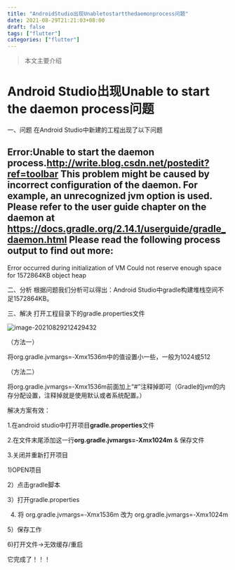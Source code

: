 ```yaml
---
title: "AndroidStudio出现Unabletostartthedaemonprocess问题"
date: 2021-08-29T21:21:03+08:00
draft: false
tags: ["flutter"]
categories: ["flutter"]
---
```


> 本文主要介绍

<!--more-->

# Android Studio出现Unable to start the daemon process问题

一、问题
在Android Studio中新建的工程出现了以下问题

Error:Unable to start the daemon process.http://write.blog.csdn.net/postedit?ref=toolbar
This problem might be caused by incorrect configuration of the daemon.
For example, an unrecognized jvm option is used.
Please refer to the user guide chapter on the daemon at https://docs.gradle.org/2.14.1/userguide/gradle_daemon.html
Please read the following process output to find out more:
-----------------------
Error occurred during initialization of VM
Could not reserve enough space for 1572864KB object heap

二、分析
根据问题我们分析可以得出：Android Studio中gradle构建堆栈空间不足1572864KB。


三、解决
打开工程目录下的gradle.properties文件

![image-20210829212429432](https://luckly007.oss-cn-beijing.aliyuncs.com/img/image-20210829212429432.png)

（方法一）

将org.gradle.jvmargs=-Xmx1536m中的值设置小一些，一般为1024或512

（方法二）

将org.gradle.jvmargs=-Xmx1536m前面加上“#”注释掉即可（Gradle的jvm的内存分配设置，注释掉就是使用默认或者系统配置。）




解决方案有效：

1.在android studio中打开项目**gradle.properties**文件

2.在文件末尾添加这一行**org.gradle.jvmargs=-Xmx1024m** & 保存文件

3.关闭并重新打开项目

1)OPEN项目

2）点击gradle脚本

3）打开gradle.properties

4) 将 org.gradle.jvmargs=-Xmx1536m 改为 org.gradle.jvmargs=-Xmx1024m

5）保存工作

6)打开文件->无效缓存/重启

它完成了！！！
